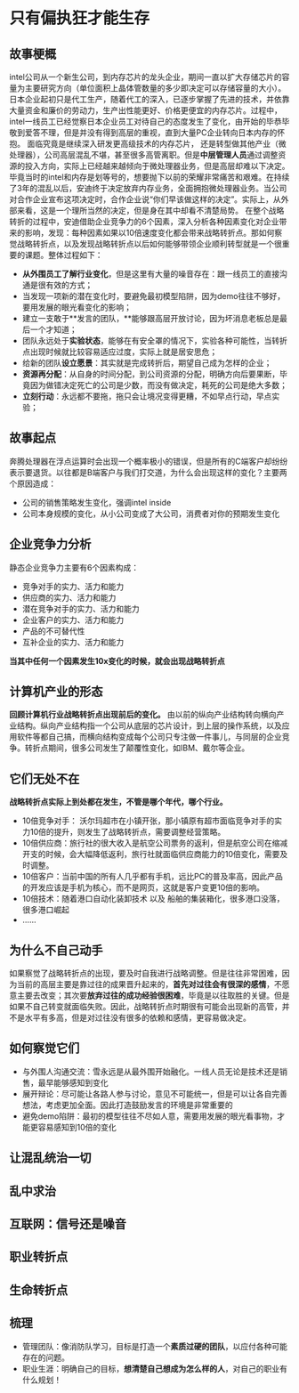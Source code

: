 # 只有偏执狂才能生存
## 故事梗概
   intel公司从一个新生公司，到内存芯片的龙头企业，期间一直以扩大存储芯片的容量为主要研究方向（单位面积上晶体管数量的多少即决定可以存储容量的大小）。日本企业起初只是代工生产，随着代工的深入，已逐步掌握了先进的技术，并依靠大量资金和廉价的劳动力，生产出性能更好、价格更便宜的内存芯片。过程中，intel一线员工已经觉察日本企业员工对待自己的态度发生了变化，由开始的毕恭毕敬到爱答不理，但是并没有得到高层的重视，直到大量PC企业转向日本内存的怀抱。
   面临究竟是继续深入研发更高级技术的内存芯片， 还是转型做其他产业（微处理器），公司高层混乱不堪，甚至很多高管离职。但是**中层管理人员**通过调整资源的投入方向，实际上已经越来越倾向于微处理器业务，但是高层却难以下决定。毕竟当时的intel和内存是划等号的，想要抛下以前的荣耀非常痛苦和艰难。在持续了3年的混乱以后，安迪终于决定放弃内存业务，全面拥抱微处理器业务。当公司对合作企业宣布这项决定时，合作企业说“你们早该做这样的决定”。实际上，从外部来看，这是一个理所当然的决定，但是身在其中却看不清楚局势。
   在整个战略转折的过程中，安迪借助企业竞争力的6个因素，深入分析各种因素变化对企业带来的影响，发现：每种因素如果以10倍速度变化都会带来战略转折点。那如何察觉战略转折点，以及发现战略转折点以后如何能够带领企业顺利转型就是一个很重要的课题。整体过程如下：
   + **从外围员工了解行业变化**，但是这里有大量的噪音存在：跟一线员工的直接沟通是很有效的方式；
   + 当发现一项新的潜在变化时，要避免最初模型陷阱，因为demo往往不够好，要用发展的眼光看变化的影响；
   + 建立一支敢于**发言的团队，**能够跟高层开放讨论，因为坏消息老板总是最后一个才知道；
   + 团队永远处于**实验状态**，能够在有安全罩的情况下，实验各种可能性，当转折点出现时候就比较容易适应过度，实际上就是居安思危；
   + 给新的团队**设立愿景**：其实就是完成转折后，期望自己成为怎样的企业；
   + **资源再分配**：从自身的时间分配，到公司资源的分配，明确方向后要果断，毕竟因为做错决定死亡的公司是少数，而没有做决定，耗死的公司是绝大多数；
   + **立刻行动**：永远都不要拖，拖只会让境况变得更糟，不如早点行动，早点实验；
## 故事起点
   奔腾处理器在浮点运算时会出现一个概率极小的错误，但是所有的C端客户却纷纷表示要退货。以往都是B端客户与我们打交道，为什么会出现这样的变化？主要两个原因造成：
   - 公司的销售策略发生变化，强调intel inside 
   - 公司本身规模的变化，从小公司变成了大公司，消费者对你的预期发生变化 
## 企业竞争力分析
   静态企业竞争力主要有6个因素构成：
   + 竞争对手的实力、活力和能力
   + 供应商的实力、活力和能力
   + 潜在竞争对手的实力、活力和能力
   + 企业客户的实力、活力和能力
   + 产品的不可替代性
   + 互补企业的实力、活力和能力
   
   **当其中任何一个因素发生10x变化的时候，就会出现战略转折点**
## 计算机产业的形态
   **回顾计算机行业战略转折点出现前后的变化。** 由以前的纵向产业结构转向横向产业结构。纵向产业结构指一个公司从底层的芯片设计，到上层的操作系统，以及应用软件等都自己搞，而横向结构变成每个公司只专注做一件事儿，与同层的企业竞争。转折点期间，很多公司发生了颠覆性变化，如IBM、戴尔等企业。
## 它们无处不在
   **战略转折点实际上到处都在发生，不管是哪个年代，哪个行业。**
   + 10倍竞争对手： 沃尔玛超市在小镇开张，那小镇原有超市面临竞争对手的实力10倍的提升，则发生了战略转折点，需要调整经营策略。
   + 10倍供应商：旅行社的很大收入是航空公司票务的返利，但是航空公司在缩减开支的时候，会大幅降低返利，旅行社就面临供应商能力的10倍变化，需要及时调整。
   + 10倍客户：当前中国的所有人几乎都有手机，远比PC的普及率高，因此产品的开发应该是手机为核心，而不是网页，这就是客户变更10倍的影响。
   + 10倍技术：随着港口自动化装卸技术 以及 船舶的集装箱化，很多港口没落，很多港口崛起
   + ……
## 为什么不自己动手
   如果察觉了战略转折点的出现，要及时自我进行战略调整。但是往往非常困难，因为当前的高层主要是靠过往的成果晋升起来的，**首先对过往会有很深的感情**，不愿意主要去改变；其次要**放弃过往的成功经验很困难**，毕竟是以往取胜的关键。但是如果不自己转变就面临失败。因此，战略转折点时期很有可能会出现新的高管，并不是水平有多高，但是对过往没有很多的依赖和感情，更容易做决定。
## 如何察觉它们
   + 与外围人沟通交流：雪永远是从最外围开始融化。一线人员无论是技术还是销售，最早能够感知到变化
   + 展开辩论：尽可能让各路人参与讨论，意见不可能统一，但是可以让各自完善想法，考虑更加全面。因此打造鼓励发言的环境是非常重要的
   + 避免demo陷阱：最初的模型往往不尽如人意，需要用发展的眼光看事物，才能更容易感知到10倍的变化
## 让混乱统治一切
## 乱中求治
## 互联网：信号还是噪音
## 职业转折点
## 生命转折点
## 梳理
   + 管理团队：像消防队学习，目标是打造一个**素质过硬的团队**，以应付各种可能存在的问题。
   + 职业生涯：明确自己的目标，**想清楚自己想成为怎么样的人**，对自己的职业有什么规划！
